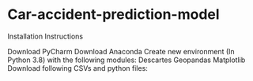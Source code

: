# Car-accident-prediction-model
Installation Instructions

Download PyCharm
	Download Anaconda
Create new environment (In Python 3.8) with the following modules:
Descartes
Geopandas
Matplotlib
Download following CSVs and python files:
 
